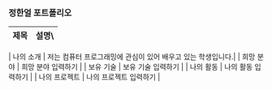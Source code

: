 




### 정한얼 포트폴리오



|제목|설명\
|:---:|:---:|

| 나의 소개 | 저는 컴퓨터 프로그래밍에 관심이 있어 배우고 있는 학생입니다.|
| 희망 분야 | 희망 분야 입력하기 |
| 보유 기술 | 보유 기술 입력하기 |
| 나의 활동 | 나의 활동 입력하기 |
| 나의 프로젝트 | 나의 프로젝트 입력하기 |


